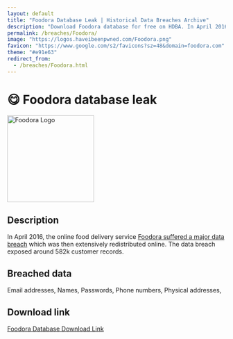 ```yaml
---
layout: default
title: "Foodora Database Leak | Historical Data Breaches Archive"
description: "Download Foodora database for free on HDBA. In April 2016, the online food delivery service Foodora suffered a major data breach which was then extensively redistributed online. The data breach exposed around 582k customer records."
permalink: /breaches/Foodora/
image: "https://logos.haveibeenpwned.com/Foodora.png"
favicon: "https://www.google.com/s2/favicons?sz=48&domain=foodora.com"
theme: "#e91e63"
redirect_from:
  - /breaches/Foodora.html
---
```


# 😋 Foodora database leak

<img src="https://logos.haveibeenpwned.com/Foodora.png" alt="Foodora Logo" width="200" height="200">

## Description

In April 2016, the online food delivery service <a href="https://redirect.trace.rip/?url=https://www.databreachtoday.com/delivery-hero-confirms-foodora-data-breach-a-14435" target="_blank" rel="noopener">Foodora suffered a major data breach</a> which was then extensively redistributed online. The data breach exposed around 582k customer records.

## Breached data

Email addresses, Names, Passwords, Phone numbers, Physical addresses,

## Download link

[Foodora Database Download Link](https://redirect.trace.rip/?url=https://buzzheavier.com/fe8e571wee0g)
